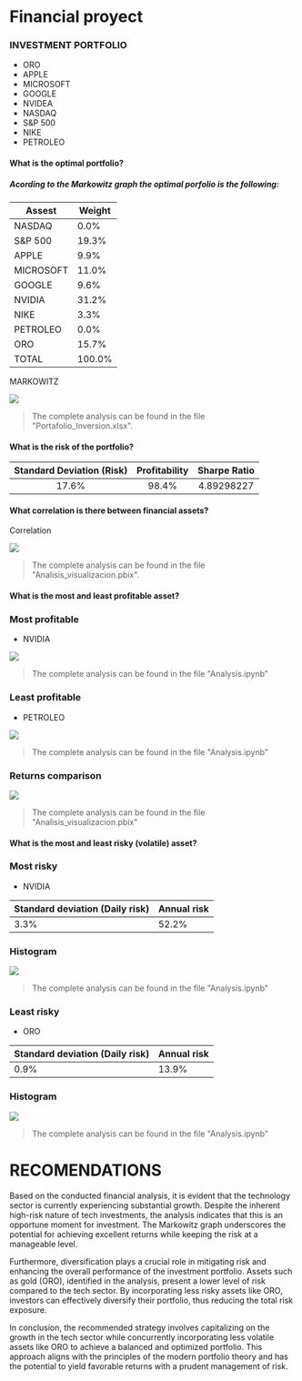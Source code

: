 # Financial proyect

### INVESTMENT PORTFOLIO 

- ORO 
- APPLE
- MICROSOFT 
- GOOGLE
- NVIDEA
- NASDAQ
- S&P 500
- NIKE
- PETROLEO

#### What is the optimal portfolio?

##### Acording to the Markowitz graph the optimal porfolio is the following: 

Assest  | Weight 
------------- | -------------
NASDAQ  | 0.0%
S&P 500  | 19.3%
APPLE | 9.9%
MICROSOFT | 11.0%
GOOGLE | 9.6%
NVIDIA | 31.2%
NIKE | 3.3%
PETROLEO | 0.0%
ORO | 15.7%
TOTAL | 100.0%

MARKOWITZ 

![](https://i.imgur.com/pK2nIjY.png[/img])

> The complete analysis can be found in the file "Portafolio_Inversion.xlsx".


#### What is the risk of the portfolio?

| Standard Deviation (Risk)  | Profitability   | Sharpe Ratio  |
| :------------: |:---------------:| :-----:|
| 17.6% | 98.4% | 4.89298227 | 

#### What correlation is there between financial assets?

Correlation 

![](https://i.imgur.com/v3pIg4g.png[/img])

> The complete analysis can be found in the file "Analisis_visualizacion.pbix".

#### What is the most and least profitable asset?

### Most profitable

- NVIDIA 

![](https://i.imgur.com/EB3jV0E.png[/img])

> The complete analysis can be found in the file "Analysis.ipynb"

### Least profitable 

- PETROLEO 

![](https://i.imgur.com/vrB9UFo.png[/img])

> The complete analysis can be found in the file "Analysis.ipynb"

### Returns comparison

![](https://i.imgur.com/A847FLR.png[/img])

> The complete analysis can be found in the file "Analisis_visualizacion.pbix"

#### What is the most and least risky (volatile) asset?

### Most risky

- NVIDIA

Standard deviation (Daily risk)  | Annual risk 
------------- | -------------
3.3%  | 52.2%

### Histogram

![](https://i.imgur.com/vj4UwIB.png[/img])

> The complete analysis can be found in the file "Analysis.ipynb"

### Least risky

- ORO

Standard deviation (Daily risk)  | Annual risk 
------------- | -------------
0.9%  | 13.9%

### Histogram

![](https://i.imgur.com/nEH0p6S.png[/img])

> The complete analysis can be found in the file "Analysis.ipynb"

# RECOMENDATIONS

Based on the conducted financial analysis, it is evident that the technology sector is currently experiencing substantial growth. Despite the inherent high-risk nature of tech investments, the analysis indicates that this is an opportune moment for investment. The Markowitz graph underscores the potential for achieving excellent returns while keeping the risk at a manageable level.

Furthermore, diversification plays a crucial role in mitigating risk and enhancing the overall performance of the investment portfolio. Assets such as gold (ORO), identified in the analysis, present a lower level of risk compared to the tech sector. By incorporating less risky assets like ORO, investors can effectively diversify their portfolio, thus reducing the total risk exposure.

In conclusion, the recommended strategy involves capitalizing on the growth in the tech sector while concurrently incorporating less volatile assets like ORO to achieve a balanced and optimized portfolio. This approach aligns with the principles of the modern portfolio theory and has the potential to yield favorable returns with a prudent management of risk.   
